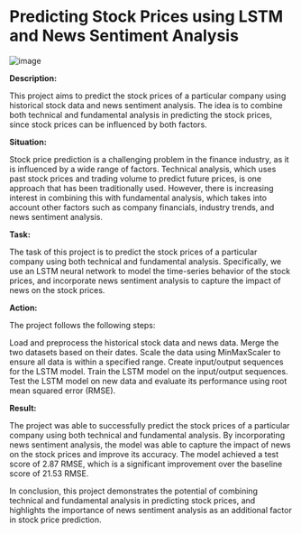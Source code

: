 # Predicting Stock Prices using LSTM and News Sentiment Analysis


![image](https://user-images.githubusercontent.com/96855684/236266774-0770bbf3-53d6-4d56-a928-f30bbc9c19ba.png)



**Description:**

This project aims to predict the stock prices of a particular company using historical stock data and news sentiment analysis. The idea is to combine both technical and fundamental analysis in predicting the stock prices, since stock prices can be influenced by both factors.

**Situation:**

Stock price prediction is a challenging problem in the finance industry, as it is influenced by a wide range of factors. Technical analysis, which uses past stock prices and trading volume to predict future prices, is one approach that has been traditionally used. However, there is increasing interest in combining this with fundamental analysis, which takes into account other factors such as company financials, industry trends, and news sentiment analysis.

**Task:**

The task of this project is to predict the stock prices of a particular company using both technical and fundamental analysis. Specifically, we use an LSTM neural network to model the time-series behavior of the stock prices, and incorporate news sentiment analysis to capture the impact of news on the stock prices.

**Action:**

The project follows the following steps:

Load and preprocess the historical stock data and news data.
Merge the two datasets based on their dates.
Scale the data using MinMaxScaler to ensure all data is within a specified range.
Create input/output sequences for the LSTM model.
Train the LSTM model on the input/output sequences.
Test the LSTM model on new data and evaluate its performance using root mean squared error (RMSE).

**Result:**

The project was able to successfully predict the stock prices of a particular company using both technical and fundamental analysis. By incorporating news sentiment analysis, the model was able to capture the impact of news on the stock prices and improve its accuracy. The model achieved a test score of 2.87 RMSE, which is a significant improvement over the baseline score of 21.53 RMSE.

In conclusion, this project demonstrates the potential of combining technical and fundamental analysis in predicting stock prices, and highlights the importance of news sentiment analysis as an additional factor in stock price prediction.
